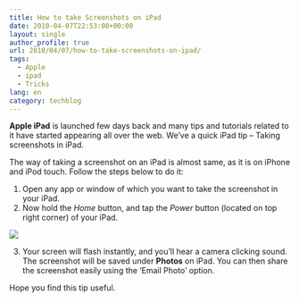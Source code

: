 ```yaml
---
title: How to take Screenshots on iPad
date: 2010-04-07T22:53:00+00:00
layout: single
author_profile: true
url: 2010/04/07/how-to-take-screenshots-on-ipad/
tags:
  - Apple
  - ipad
  - Tricks
lang: en
category: techblog
---
```

**Apple iPad** is launched few days back and many tips and tutorials related to it have started appearing all over the web. We’ve a quick iPad tip – Taking screenshots in iPad.

The way of taking a screenshot on an iPad is almost same, as it is on iPhone and iPod touch. Follow the steps below to do it:

1. Open any app or window of which you want to take the screenshot in your iPad.  
2. Now hold the _Home_ button, and tap the _Power_ button (located on top right corner) of your iPad.

<div>
  <a href="http://2.bp.blogspot.com/_vaUVXcmC3OI/S70FS0bIvdI/AAAAAAAAB0c/XppncrYIuxY/s1600-h/ipad.jpg" imageanchor="1"><img border="0" src="http://2.bp.blogspot.com/_vaUVXcmC3OI/S70FS0bIvdI/AAAAAAAAB0c/XppncrYIuxY/s1600/ipad.jpg" /></a>
</div>

3. Your screen will flash instantly, and you’ll hear a camera clicking sound. The screenshot will be saved under **Photos** on iPad. You can then share the screenshot easily using the ‘Email Photo’ option.

Hope you find this tip useful. 